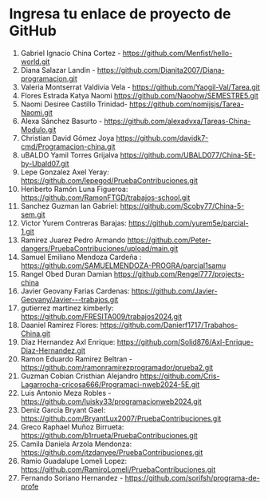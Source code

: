 # Ingresa tu enlace de proyecto de GitHub

1. Gabriel Ignacio China Cortez - https://github.com/Menfist/hello-world.git
2. Diana Salazar Landin - https://github.com/Dianita2007/Diana-programacion.git
3. Valeria Montserrat Valdivia Vela - https://github.com/Yaogil-Val/Tarea.git
4. Flores Estrada Katya Naomi https://github.com/Naoohw/SEMESTRE5.git
5. Naomi Desiree Castillo Trinidad- https://github.com/nomijsjs/Tarea-Naomi.git
6. Alexa Sánchez Basurto - https://github.com/alexadvxa/Tareas-China-Modulo.git
7. Christian David Gómez Joya https://github.com/davidk7-cmd/Programacion-china.git
8. uBALDO Yamil Torres Grijalva https://github.com/UBALD077/China-5E-by-Ubald07.git
9. Lepe Gonzalez Axel Yeray: https://github.com/lepegod/PruebaContribuciones.git
10. Heriberto Ramón Luna Figueroa: https://github.com/RamonFTGD/trabajos-school.git
11. Sanchez Guzman Ian Gabriel: https://github.com/Scoby77/China-5-sem.git
12. Victor Yurem Contreras Barajas: https://github.com/yurem5e/parcial-1.git
13. Ramirez Juarez Pedro Armando https://github.com/Peter-dangers/PruebaContribuciones/upload/main.git
14. Samuel Emiliano Mendoza Cardeña : https://github.com/SAMUELMENDOZA-PROGRA/parcial1samu
15. Rangel Obed Duran Damian https://github.com/Rengel777/projects-china
16. Javier Geovany Farias Cardenas: https://github.com/Javier-Geovany/Javier---trabajos.git
17. gutierrez martinez kimberly: https://github.com/FRESITA009/trabajos2024.git
18. Daaniel Ramirez Flores: https://github.com/Danierf1717/Trabahos-China.git
19. Diaz Hernandez Axl Enrique: https://github.com/Solid876/Axl-Enrique-Diaz-Hernandez.git
20. Ramon Eduardo Ramirez Beltran - https://github.com/ramonramirezprogramador/prueba2.git
21. Guzman Cobian Cristhian Alejandro https://github.com/Cris-Lagarrocha-cricosa666/Programaci-nweb2024-5E.git
22. Luis Antonio Meza Robles - https://github.com/luisky33/programacionweb2024.git
23. Deniz Garcia Bryant Gael: https://github.com/BryantLux2007/PruebaContribuciones.git
24. Greco Raphael Muñoz Birrueta: https://github.com/b1rrueta/PruebaContribuciones.git
25. Camila Daniela Arzola Mendonza: https://github.com/itzdanyee/PruebaContribuciones.git
26. Ramio Guadalupe Lomeli Lopez: https://github.com/RamiroLomeli/PruebaContribuciones.git
27. Fernando Soriano Hernandez - https://github.com/sorifsh/programa-de-profe
